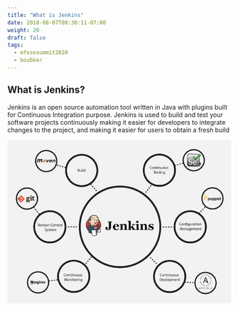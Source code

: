 ```yaml
---
title: "What is Jenkins"
date: 2018-08-07T08:30:11-07:00
weight: 20
draft: false
tags:
  - mfesesummit2020
  - boubker
---
```


## What is Jenkins?

Jenkins is an open source automation tool written in Java with plugins built for Continuous Integration purpose. Jenkins is used to build and test your software projects continuously making it easier for developers to integrate changes to the project, and making it easier for users to obtain a fresh build

![test](/static/images/What_is_Jenkins.png)
